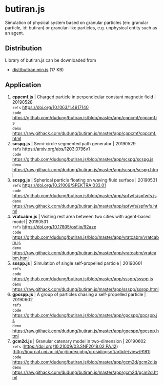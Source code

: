 # butiran.js
Simulation of physical system based on granular particles (en: granular particle, id: butiran) or granular-like particles, e.g. unphysical entity such as an agent.

## Distribution
Library of butiran.js can be downloaded from
* [dist/butiran.min.js](https://github.com/dudung/butiran.js/blob/master/dist/butiran.min.js) (17 KB)

## Application
1. **cppcmf.js** | Charged particle in perpendicular constant magnetic field | 20190528<br>
   `refs` https://doi.org/10.1063/1.4917140<br>
   `code` https://github.com/dudung/butiran.js/blob/master/app/cppcmf/cppcmf.js<br>
   `demo` https://raw.githack.com/dudung/butiran.js/master/app/cppcmf/cppcmf.html
2. **scspg.js** | Semi-circle segmented path generator | 20190529<br>
   `refs` https://arxiv.org/abs/1203.0796v1<br>
   `code` https://github.com/dudung/butiran.js/blob/master/app/scspg/scspg.js<br>
   `demo` https://raw.githack.com/dudung/butiran.js/master/app/scspg/scspg.html
3. **scspg.js** | Spherical particle floating on waving fluid surface | 20190531<br>
   `refs` https://doi.org/10.21009/SPEKTRA.033.01<br>
   `code` https://github.com/dudung/butiran.js/blob/master/app/spfwfs/spfwfs.js<br>
   `demo` https://raw.githack.com/dudung/butiran.js/master/app/spfwfs/spfwfs.html
4. **vratcabm.js** | Visiting rest area between two cities with agent-based model | 20190531<br>
   `refs` https://doi.org/10.17605/osf.io/92aze<br>
   `code` https://github.com/dudung/butiran.js/blob/master/app/vratcabm/vratcabm.js<br>
   `demo` https://raw.githack.com/dudung/butiran.js/master/app/vratcabm/vratcabm.html
5. **ssspp.js** | Simulation of single self-propelled particle | 20190601<br>
   `refs` <br>
   `code` https://github.com/dudung/butiran.js/blob/master/app/ssspp/ssspp.js<br>
   `demo` https://raw.githack.com/dudung/butiran.js/master/app/ssspp/ssspp.html
6. **gpcspp.js** | A group of particles chasing a self-propelled particle | 20190602<br>
   `refs` <br>
   `code` https://github.com/dudung/butiran.js/blob/master/app/gpcspp/gpcspp.js<br>
   `demo` https://raw.githack.com/dudung/butiran.js/master/app/gpcspp/gpcspp.html
7. **gcm2d.js** | Granular catenary model in two-dimension | 20190602<br>
   `refs` (https://doi.org/10.21009/03.SNF2018.02.PA.12)[http://journal.unj.ac.id/unj/index.php/prosidingsnf/article/view/9181]<br>
   `code` https://github.com/dudung/butiran.js/blob/master/app/gcm2d/gcm2d.js<br>
   `demo` https://raw.githack.com/dudung/butiran.js/master/app/gcm2d/gcm2d.html


	



